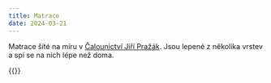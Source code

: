 ```yaml
---
title: Matrace
date: 2024-03-21
---
```

Matrace šíté na míru v [Čalounictví Jiří Pražák](https://www.calounictviprazak.cz/).
Jsou lepené z několika vrstev a spí se na nich lépe než doma.

{{<gallery>}}
